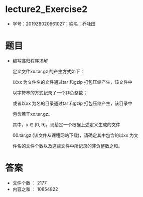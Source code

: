 # lecture2_Exercise2

- 学号：2019Z8020661027；姓名：乔咏田

# 题目

- 编写递归程序求解

  定义文件xx.tar.gz 的产生方式如下：

  以xx 为文件名的文件通过tar 和gzip 打包压缩产生，该文件中

  以字符串的方式记录了一个非负整数；

  或者以xx 为名的目录通过tar 和gzip 打包压缩产生，该目录中

  包含若干xx.tar.gz。

  其中，x ∈ [0, 9]。现给定一个根据上述定义生成的文件

  00.tar.gz (该文件从课程网站下载)，请确定其中包含的以xx 为文

  件名的文件个数以及这些文件中所记录的非负整数之和。

# 答案

- 文件个数 ： 2177
- 内容之和 ： 10854822